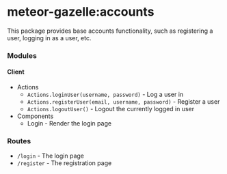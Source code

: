 # meteor-gazelle:accounts

This package provides base accounts functionality, such as registering a user, logging in as a user, etc.

### Modules

#### Client
* Actions
  * `Actions.loginUser(username, password)` - Log a user in
  * `Actions.registerUser(email, username, password)` - Register a user
  * `Actions.logoutUser()` - Logout the currently logged in user
* Components
  * Login - Render the login page

### Routes
* `/login` - The login page
* `/register` - The registration page
